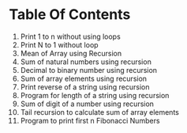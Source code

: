 # Table Of Contents

1. Print 1 to n without using loops
2. Print N to 1 without loop
3. Mean of Array using Recursion
4. Sum of natural numbers using recursion
5. Decimal to binary number using recursion
6. Sum of array elements using recursion
7. Print reverse of a string using recursion
8. Program for length of a string using recursion
9. Sum of digit of a number using recursion
10. Tail recursion to calculate sum of array elements
11. Program to print first n Fibonacci Numbers